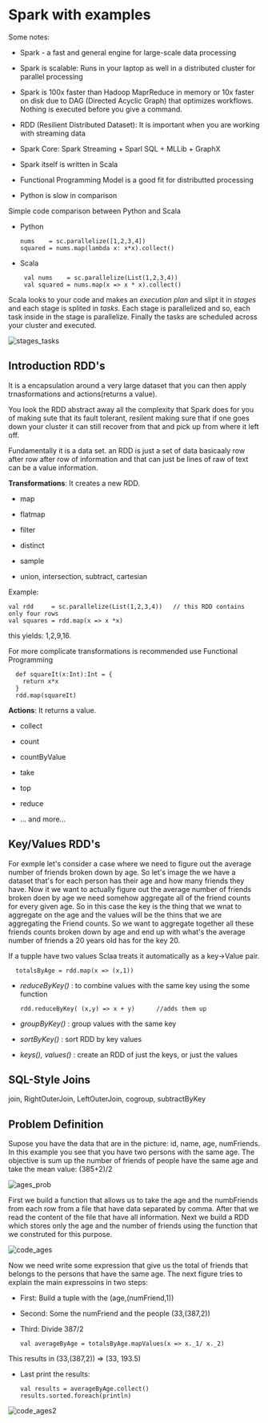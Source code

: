 # Spark with examples

Some notes:

  - Spark - a fast and general engine for large-scale data processing
  
  - Spark is scalable: Runs in your laptop as well in a distributed cluster for parallel processing
  
  - Spark is 100x faster than Hadoop MaprReduce in memory or 10x faster on disk due to DAG (Directed Acyclic Graph) that optimizes workflows. Nothing is executed before you give a command.
  
  - RDD (Resilient Distributed Dataset): It is important when you are working with streaming data
  
  - Spark Core:  Spark Streaming + Sparl SQL + MLLib + GraphX
  
  - Spark itself is written in Scala
  
  - Functional Programming Model is a good fit for distributted processing
  
  - Python is slow in comparison
  
Simple code comparison between Python and Scala

 -  Python
    
        nums    = sc.parallelize([1,2,3,4])
        squared = nums.map(lambda x: x*x).collect()
        
 - Scala
 
        val nums    = sc.parallelize(List(1,2,3,4))
        val squared = nums.map(x => x * x).collect()

 
Scala looks to your code and makes an _execution plan_ and slipt it in _stages_ and each stage is splited in _tasks_. Each stage is parallelized and so, each task inside in the stage is parallelize. Finally the tasks are scheduled across your cluster and executed.
 
 ![stages_tasks](https://user-images.githubusercontent.com/37953610/58712347-51234d80-83b8-11e9-93f8-911125ebe195.jpg)
 
  ## Introduction RDD's
  
It is a encapsulation around a very large dataset that you can then apply trnasformations and actions(returns a value). 

You look the RDD abstract away all the complexity that Spark does for you of making sute that its fault tolerant, resilent making sure that if one goes down your cluster it can still recover from that and pick up from where it left off.

Fundamentally it is a data set. an RDD is just a set of data basicaaly row after row after row of information and that can just be lines of raw of text can be a value information. 
  
**Transformations**: It creates a new RDD.

  - map
  
  - flatmap
  
  - filter
  
  - distinct
  
  - sample
  
  - union, intersection, subtract, cartesian
  
 Example:
 
    val rdd     = sc.parallelize(List(1,2,3,4))   // this RDD contains only four rows
    val squares = rdd.map(x => x *x) 
  
  this yields: 1,2,9,16. 
  
 For more complicate transformations is recommended use Functional Programming
  
      def squareIt(x:Int):Int = {
        return x*x
      }
      rdd.map(squareIt)
  
  **Actions**: It returns a value.
  
   - collect
   
   - count
   
   - countByValue
   
   - take
   
   - top
   
   - reduce
   
   - ... and more...
  
  ## Key/Values RDD's
  
For exmple let's consider a case where we need to figure out the average number of friends broken down by age. So let's image the we have a dataset that's for each person has their age and how many friends they have. Now it we want to actually figure out the average number of friends broken doen by age we need somehow aggregate all of the friend counts for every given age. So in this case the key is the thing that we wnat to aggregate on the age and the values will be the thins that we are aggregating the Friend counts. So we want to aggregate together all these friends counts broken down by age and end up with what's the average number of friends a 20 years old has for the key 20. 

If a tupple have two values Sclaa treats it automatically as a key->Value pair. 
    
      totalsByAge = rdd.map(x => (x,1))
      
- _reduceByKey()_ : to combine values with the same key using the some function

      rdd.reduceByKey( (x,y) => x + y)      //adds them up

- _groupByKey()_ : group values with the same key 

- _sortByKey()_ : sort RDD by key values

- _keys(), values()_ : create an RDD of just the keys, or just the values

## SQL-Style Joins
  
join, RightOuterJoin, LeftOuterJoin, cogroup, subtractByKey


## Problem Definition

Supose you have the data that are in the picture: id, name, age, numFriends.  In this example you see that you have two persons with the same age. The objective is sum up the number of friends of people have the same age and take the mean value: (385+2)/2

![ages_prob](https://user-images.githubusercontent.com/37953610/58716834-ce06f500-83c1-11e9-907a-d7a24ac42309.jpg)

First we build a function that allows us to take the age and the numbFriends from each row from a file that have data separated by comma. After that we read the content of the file that have all information. Next we build a RDD which stores only the age and the number of friends using the function that we construted for this purpose.

![code_ages](https://user-images.githubusercontent.com/37953610/58717420-1a066980-83c3-11e9-9de9-cca199c65af8.JPG)

Now we need write some expression that give us the total of friends that belongs to the persons that have the same age. The next figure tries to explain the main expressoins in two steps:

  - First: Build a tuple with the (age,(numFriend,1))
  
  - Second: Some the numFriend and the people (33,(387,2))
  
  - Third: Divide 387/2
  
        val averageByAge = totalsByAge.mapValues(x => x._1/ x._2)

This results in (33,(387,2)) => (33, 193.5)

  - Last print the results:
  
        val results = averageByAge.collect()
        results.sorted.foreach(println)

![code_ages2](https://user-images.githubusercontent.com/37953610/58717996-67370b00-83c4-11e9-940d-0cb24297d379.JPG)  





  
  
  

